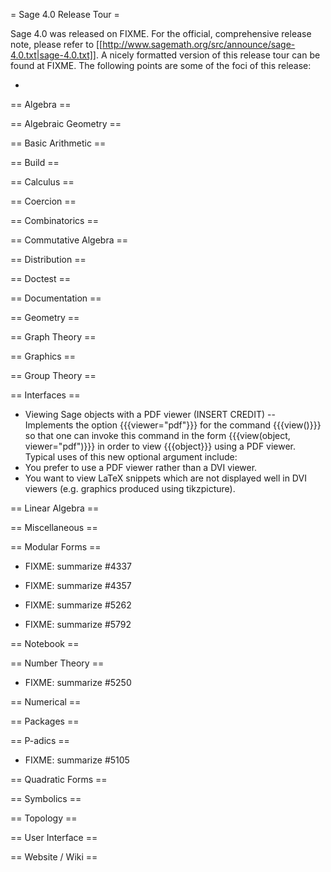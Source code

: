 = Sage 4.0 Release Tour =

Sage 4.0 was released on FIXME. For the official, comprehensive release note, please refer to [[http://www.sagemath.org/src/announce/sage-4.0.txt|sage-4.0.txt]]. A nicely formatted version of this release tour can be found at FIXME. The following points are some of the foci of this release:

 * 


== Algebra ==


== Algebraic Geometry ==


== Basic Arithmetic ==


== Build ==


== Calculus ==


== Coercion ==


== Combinatorics ==


== Commutative Algebra ==


== Distribution ==


== Doctest ==


== Documentation ==


== Geometry ==


== Graph Theory ==


== Graphics ==


== Group Theory ==


== Interfaces ==


 * Viewing Sage objects with a PDF viewer (INSERT CREDIT) -- Implements the option {{{viewer="pdf"}}} for the command {{{view()}}} so that one can invoke this command in the form {{{view(object, viewer="pdf")}}} in order to view {{{object}}} using a PDF viewer. Typical uses of this new optional argument include:
  * You prefer to use a PDF viewer rather than a DVI viewer.
  * You want to view LaTeX snippets which are not displayed well in DVI viewers (e.g. graphics produced using tikzpicture).


== Linear Algebra ==


== Miscellaneous ==


== Modular Forms ==

 * FIXME: summarize #4337

 * FIXME: summarize #4357

 * FIXME: summarize #5262

 * FIXME: summarize #5792


== Notebook ==


== Number Theory ==

 * FIXME: summarize #5250


== Numerical ==


== Packages ==


== P-adics ==

 * FIXME: summarize #5105


== Quadratic Forms ==


== Symbolics ==


== Topology ==


== User Interface ==


== Website / Wiki ==

